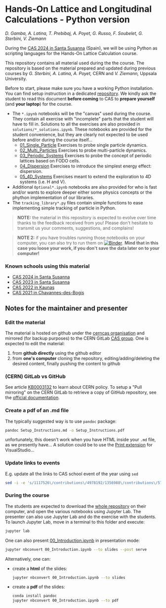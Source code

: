 # Hands-On Lattice and Longitudinal Calculations - Python version
*D. Gamba, A. Latina, T. Prebibaj, A. Poyet, G. Russo, F. Soubelet, G. Sterbini, V. Ziemann*

During the [CAS 2024 in Santa Susanna](https://indico.cern.ch/event/1356988/) (Spain), we will be using Python as scripting languages for the Hands-On Lattice Calculation course.

This repository contains all material used during the the course.
The repository is based on the material prepared and updated during previous courses by *G. Sterbini, A. Latina, A. Poyet,* CERN and *V. Ziemann,* Uppsala University.

Before to start, please make sure you have a working Python installation. You can find setup instruction in a dedicated [repository](https://github.com/cerncas/hands-on-python/blob/main/Setup_Instructions.md). We kindly ask the student to read this document **before coming** to CAS to **prepare yourself** (and **your laptop**) for the course. 

- The `*.ipynb` notebooks will be the "canvas" used during the course. They contain all exercise with "incomplete" parts that the student will have to fill in. Solutions to all the exercises are also provided in `solutions/*_solutions.ipynb`. These notebooks are provided for the student convenience, but they are clearly not expected to be used before and/or during the course itself...
    - [01_Single_Particle](./01_Single_Particle_Optional_Physics.ipynb) Exercises to probe single particle dynamics.
    - [02_Multi_Particles](./02_Multi_Particles.ipynb) Exercises to probe multi-particle dynamics.
    - [03_Periodic_Systems](./03_Periodic_Systems.ipynb) Exercises to probe the concept of periodic lattices based on FODO cells.
    - [04_Dispersion](./04_Dispersion.ipynb) Exercises to introduce the simplest energy effect: dispersion.
    - [05_4D_Systems](./05_4D_Systems.ipynb) Exercises meant to extend the exploration to 4D systems (i.e. H and V).
- Additional `Optional*.ipynb` notebooks are also provided for who is fast and/or wants to explore deeper either some physics concepts or the phython implementation of our libraries.
- The `tracking_library*.py` files contain simple functions to ease implementing simple tracking of particle in Python.

> **NOTE:** the material in this repository is expected to evolve over time thanks to the feedback received from you! Please don't hesitate to transmit us your comments, suggestions, and complains!

> **NOTE 2:** if you have troubles running those notebooks on your computer, you can also try to run them on [![Binder](https://mybinder.org/badge_logo.svg)](https://mybinder.org/v2/gh/cerncas/hands-on-lattice-exercises/HEAD). **Mind that in this case you loose your work, if you don't save the data later on to your computer!**

### Known schools using this material

- [CAS 2024 in Santa Susanna](https://indico.cern.ch/event/1356988/)
- [CAS 2023 in Santa Susanna](https://indico.cern.ch/event/1226773/)
- [CAS 2022 in Kaunas](https://indico.cern.ch/event/1117526/)
- [CAS 2021 in Chavannes-des-Bogis](https://indico.cern.ch/event/1022988/)

## Notes for the maintainer and presenter

### Edit the material

The material is hosted on github under the [cerncas organisation](https://github.com/cerncas/) and mirrored (for backup purposes) to the CERN GitLab [CAS group](https://gitlab.cern.ch/cas).
One is expected to edit the material:

1. from **github directly** using the github editor
2. from **one's computer** cloning the repository, editing/adding/deleting the desired content, finally pushing the content to github

### (CERN) GitLab vs GitHub

See article [KB0003132](https://cern.service-now.com/service-portal?id=kb_article&n=KB0003132) to learn about CERN policy.
To setup a "Pull mirroring" on the CERN GitLab to retrieve a copy of GitHub repository, see the [official documentation](https://docs.gitlab.com/ee/user/project/repository/mirror/pull.html).

### Create a pdf of an .md file

The typically suggested way is to use `pandoc` package:

```bash
pandoc Setup_Instructions.md -o Setup_Instructions.pdf
```

unfortunately, this doesn't work when you have HTML inside your `.md` file, as we presently have...
A solution could be to use the [Print extension](https://marketplace.visualstudio.com/items?itemName=pdconsec.vscode-print) for VisualStudio...

### Update links to events

E.g. update all the links to CAS school event of the year using `sed`

```bash
sed -i -e 's/1117526\/contributions\/4978192/1356988\/contributions\/5713241/g' 01_Single_Particle_solutions.ipynb
```

### During the course

The students are expected to download the [whole repository](https://github.com/cerncas/hands-on-lattice-exercises/archive/refs/heads/master.zip) on their computer, and open the various notebooks using Jupyter Lab.
The presenter can also use Jupyter Lab and do the exercise with the students. To launch Jupyter Lab, move in a terminal to this folder and execute:

```bash
jupyter lab
```

One can also present [00_Introduction.ipynb](./00_Introduction.ipynb) in presentation mode:

```bash
jupyter nbconvert 00_Introduction.ipynb --to slides --post serve
```

Alternatively, one can:

- create a **html** of the slides:
   ```bash
   jupyter nbconvert 00_Introduction.ipynb --to slides
   ```
- create a **pdf** of the slides:
   ```bash
   conda install pandoc
   jupyter nbconvert 00_Introduction.ipynb --to pdf
   ```
